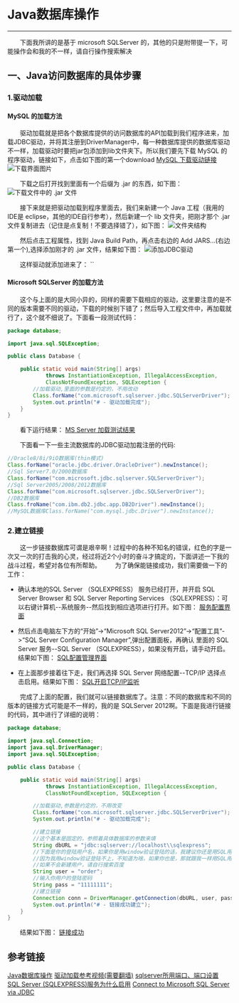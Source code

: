 # Java数据库操作
***
&ensp;&ensp;&ensp;&ensp;下面我所讲的是基于 microsoft SQLServer 的，其他的只是附带提一下，可能操作会和我的不一样，请自行操作搜索解决

## 一、Java访问数据库的具体步骤
### 1.驱动加载
#### MySQL 的加载方法
&ensp;&ensp;&ensp;&ensp;驱动加载就是把各个数据库提供的访问数据库的API加载到我们程序进来，加载JDBC驱动，并将其注册到DriverManager中，每一种数据库提供的数据库驱动不一样，加载驱动时要把jar包添加到lib文件夹下。所以我们要先下载 MySQL 的程序驱动，链接如下，点击如下图的第一个download
[MySQL 下载驱动链接](http://dev.mysql.com/downloads/connector/j/)
![下载界面图片](./src\photo\mysql.JPG)

&ensp;&ensp;&ensp;&ensp;下载之后打开找到里面有一个后缀为 .jar 的东西，如下图：
![下载文件中的 .jar 文件](./src\photo\mysql2.JPG)

&ensp;&ensp;&ensp;&ensp;接下来就是把驱动加载到程序里面去，我们来新建一个 Java 工程（我用的IDE是 eclipse，其他的IDE自行参考），然后新建一个 lib 文件夹，把刚才那个 .jar 文件复制进去（记住是点复制！不要选择错了），如下图：
![文件夹结构](./src\photo\mysql3.JPG)

&ensp;&ensp;&ensp;&ensp;然后点击工程属性，找到 Java Build Path，再点击右边的 Add JARS...(右边第一个),选择添加刚才的 .jar 文件，结果如下图：
![添加JDBC驱动](./src\photo\mysql4.JPG)

&ensp;&ensp;&ensp;&ensp;这样驱动就添加进来了：
``

#### Microsoft SQLServer 的加载方法
&ensp;&ensp;&ensp;&ensp;这个与上面的是大同小异的，同样的需要下载相应的驱动，这里要注意的是不同的版本需要不同的驱动，下载的时候别下错了；然后导入工程文件中，再加载就行了，这个就不细说了。下面看一段测试代码：

```java
package database;

import java.sql.SQLException;

public class Database {

	public static void main(String[] args)
			throws InstantiationException, IllegalAccessException,
			ClassNotFoundException, SQLException {
		//加载驱动,里面的参数是约定的，不用改动
		Class.forName("com.microsoft.sqlserver.jdbc.SQLServerDriver");
		System.out.println("# - 驱动加载完成");
	}
}
```

&ensp;&ensp;&ensp;&ensp;看下运行结果：
[MS Server 加载测试结果](./res\photo\MS_Server1.jpg)

&ensp;&ensp;&ensp;&ensp;下面看一下一些主流数据库的JDBC驱动加裁注册的代码:

```java
//Oracle8/8i/9iO数据库(thin模式)
Class.forName("oracle.jdbc.driver.OracleDriver").newInstance();
//Sql Server7.0/2000数据库
Class.forName("com.microsoft.jdbc.sqlserver.SQLServerDriver");
//Sql Server2005/2008/2012数据库
Class.forName("com.microsoft.sqlserver.jdbc.SQLServerDriver");
//DB2数据库
Class.froName("com.ibm.db2.jdbc.app.DB2Driver").newInstance();
//MySQL数据库Class.forName("com.mysql.jdbc.Driver").newInstance();
```

### 2.建立链接
&ensp;&ensp;&ensp;&ensp;这一步链接数据库可谓是艰辛啊！过程中的各种不知名的错误，红色的字是一次又一次的打击我的心灵，经过将近2个小时的奋斗才搞定的，下面讲述一下我的战斗过程，希望对各位有所帮助。
&ensp;&ensp;&ensp;&ensp;为了确保能链接成功，我们需要做一下的工作：
- 确认本地的SQL Server （SQLEXPRESS） 服务已经打开，并开启 SQL Server Browser 和 SQL Server Reporting Services （SQLEXPRESS）：可以右键计算机--系统服务--然后找到相应选项进行打开。如下图：
[服务配置界面](./res\photo\MS_Server2.JPG)

- 然后点击电脑左下方的“开始”->“Microsoft SQL Server2012”->“配置工具”->“SQL Server Configuration Manager”,弹出配置面板，再确认 里面的 SQL Server 服务--SQL Server （SQLEXPRESS），如果没有开启，请手动开启。结果如下图：
[SQL配置管理界面](./res\photo\MS_Server3.JPG)

- 在上面那步接着往下走，我们再选择 SQL Server 网络配置--TCP/IP 选择点击启用。结果如下图：
[SQL开启TCP/IP监听](./res\photo\MS_Server4.JPG)

&ensp;&ensp;&ensp;&ensp;完成了上面的配置，我们就可以链接数据库了。注意：不同的数据库和不同的版本的链接方式可能是不一样的，我的是 SQLServer 2012啊。下面是我进行链接的代码，其中进行了详细的说明：

```java
package database;

import java.sql.Connection;
import java.sql.DriverManager;
import java.sql.SQLException;

public class Database {

	public static void main(String[] args)
			throws InstantiationException, IllegalAccessException,
			ClassNotFoundException, SQLException {

		//加载驱动,参数是约定的，不用改变
		Class.forName("com.microsoft.sqlserver.jdbc.SQLServerDriver");
		System.out.println("# - 驱动加载完成");

		//建立链接
		//这个基本是固定的，参照着具体数据库的参数来填
		String dbURL = "jdbc:sqlserver://localhost\\sqlexpress";
		//下面是你的登陆用户名，如果你是用window验证登陆的话，我建议你还是用SQL用户登陆比较好；
		//因为我用window验证登陆不上，不知道为啥，如果你也是，那就跟我一样用SQL用户登陆吧；
		//如果不会新建用户，请自行搜索百度
		String user = "order";
		//输入你用户的登陆密码
		String pass = "11111111";
        //建立链接
		Connection conn = DriverManager.getConnection(dbURL, user, pass);
		System.out.println("# - 链接成功建立");
	}
}
```

&ensp;&ensp;&ensp;&ensp;结果如下图：
[链接成功](./res\photo\MS_Server5.JPG)

## 参考链接
[Java数据库操作](http://toutiao.com/i6277685034874831361/)
[驱动加载参考视频(需要翻墙)](https://www.youtube.com/watch?v=2i4t-SL1VsU)
[sqlserver所用端口、端口设置](http://blog.csdn.net/gukesdo/article/details/6791482)
[SQL Server (SQLEXPRESS)服务为什么启用](http://zhidao.baidu.com/link?url=ctKf9teRd4FQDbj1fpVr7y8vsgmx4nDajmADC3TodhQsmg4sr2ZGAFZDVUiBdSpDsPE_F0V_E2Aoh8fxD9360q)
[Connect to Microsoft SQL Server via JDBC](http://www.codejava.net/java-se/jdbc/connect-to-microsoft-sql-server-via-jdbc)
